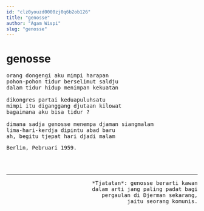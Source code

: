 ```yaml
---
id: "clz0youzd0000zj0q6b2ob126"
title: "genosse"
author: "Agam Wispi"
slug: "genosse"
---
```


# genosse

<pre>
orang dongengi aku mimpi harapan
pohon-pohon tidur berselimut saldju
dalam tidur hidup menimpan kekuatan

dikongres partai keduapuluhsatu
mimpi itu diganggang djutaan kilowat
bagaimana aku bisa tidur ?

dimana sadja genosse menempa djaman siangmalam
lima-hari-kerdja dipintu abad baru
ah, begitu tjepat hari djadi malam
</pre>
<pre>
Berlin, Pebruari 1959.
</pre>
<br/><br/>

<hr>
<pre align="right">
*Tjatatan*: genosse berarti kawan
dalam arti jang paling padat bagi
pergaulan di Djerman sekarang,
jaitu seorang komunis.
</pre>

